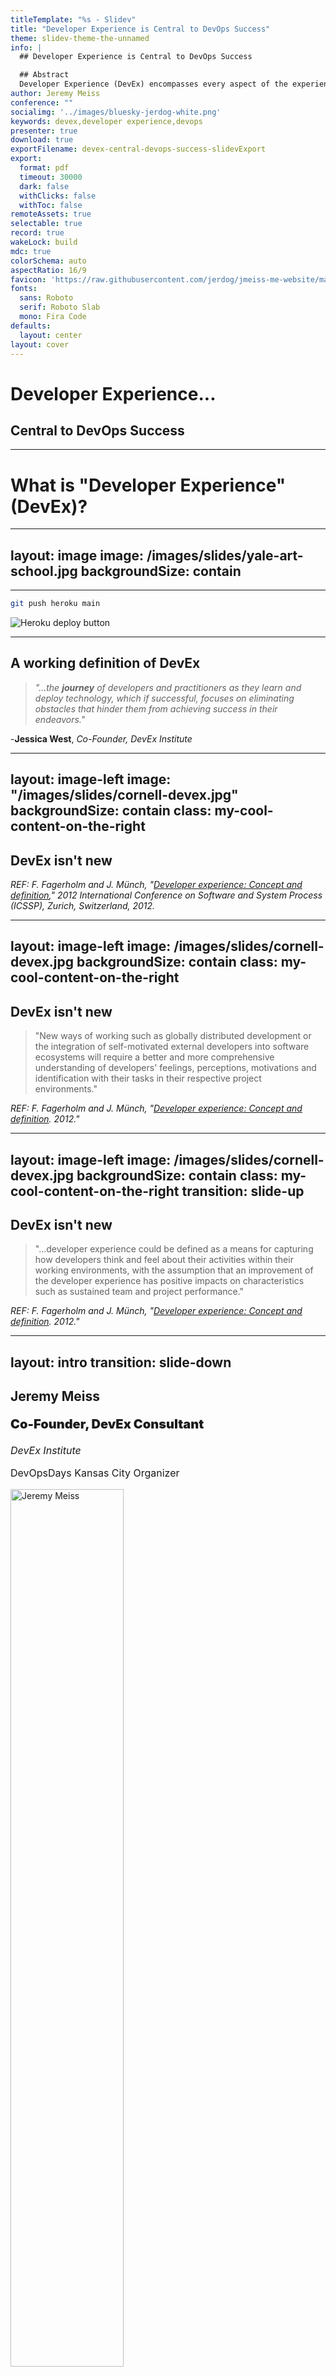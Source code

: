 ```yaml
---
titleTemplate: "%s - Slidev"
title: "Developer Experience is Central to DevOps Success"
theme: slidev-theme-the-unnamed
info: |
  ## Developer Experience is Central to DevOps Success

  ## Abstract
  Developer Experience (DevEx) encompasses every aspect of the experience that your developers (both internal and external) have with your product, tooling, systems, etc. While platform engineering aims to reduce developer toil, DevEx goes beyond that. It covers deployment pipelines, Infrastructure as Code (IaC) practices, developer efficiencies, productivity, UI/UX, and APIs. In this presentation, we will focus on some of the principles of DevOps (collaboration, communication, shared responsibility), go into the history of DevEx and how it's changed over the years (remember Vim? CFEngine?), and how a strong DevEx mindset can bring together development and operations teams.
author: Jeremy Meiss
conference: ""
socialimg: '../images/bluesky-jerdog-white.png'
keywords: devex,developer experience,devops
presenter: true
download: true
exportFilename: devex-central-devops-success-slidevExport
export:
  format: pdf
  timeout: 30000
  dark: false
  withClicks: false
  withToc: false
remoteAssets: true
selectable: true
record: true
wakeLock: build
mdc: true
colorSchema: auto
aspectRatio: 16/9
favicon: 'https://raw.githubusercontent.com/jerdog/jmeiss-me-website/main/assets/images/fav.png'
fonts:
  sans: Roboto
  serif: Roboto Slab
  mono: Fira Code
defaults:
  layout: center
layout: cover
---
```


# Developer Experience...

## Central to DevOps Success

<!-- A quick note that most of the images have been autogenerated by AI - which would explain some of the weird shapes and colors in the images. -->

---

# What is "Developer Experience" (DevEx)?

<!--
We've all had that experience using a tool or service that was a disaster. It could be the worst deployment process you've ever seen, or the most painful codebase you've ever had to work with, or documentation that's so confusing it makes your head spin. Or maybe a combination of them… Who here knows what I’m talking about? 

We’ve all seen examples of epicly bad websites, right? 
-->

---
layout: image
image: /images/slides/yale-art-school.jpg
backgroundSize: contain
---

<!--
Here’s an epicly bad website (as of 31-Oct-2024) from none other than the Yale School of Art. So much wrong on one page.
-->

---

```bash
git push heroku main
```

![Heroku deploy button](/images/slides/heroku-deploy-button.png)

<!--
Heroku was long considered the gold standard for developer experience with a simple set of tools and a command-line interface that allowed developers to focus on building applications and delivering them to users. And that was it. Now of course, Heroku is still around (albeit not nearly as developer-centric as they formerly were, but that is changing), but it's not the only game in town. Anyone used Netlify, Vercel, etc.? 
-->

---

## A working definition of DevEx
  
>_"...the **journey** of developers and practitioners as they learn and deploy technology, which if successful, focuses on eliminating obstacles that hinder them from achieving success in their endeavors."_

-**Jessica West**, _Co-Founder, DevEx Institute_

<!--
Let's start with a definition of DevEx - DevEx is the journey of developers as they learn and deploy technology. When successful, it focuses on eliminating obstacles that hinder a developer or practitioner from achieving success in their endeavors.
-->

---
layout: image-left
image: "/images/slides/cornell-devex.jpg"
backgroundSize: contain
class: my-cool-content-on-the-right
---

## DevEx isn't new

_REF: F. Fagerholm and J. Münch, "[Developer experience: Concept and definition](https://ieeexplore.ieee.org/document/6225984?arnumber=6225984)," 2012 International Conference on Software and System Process (ICSSP), Zurich, Switzerland, 2012._

<!--
But DevEx isn't a new thing. The first mention of "developer experience" as a concept was in a paper was presented at the June IEEE 2012 International Conference on Software and System Process in Zurich. There are references in the paper going back to 1985 that deal with "programmer performance and the effects of the workplace." A few things stand out in this paper, which is a really great read.
-->

---
layout: image-left
image: /images/slides/cornell-devex.jpg
backgroundSize: contain
class: my-cool-content-on-the-right
---

## DevEx isn't new

>"New ways of working such as globally distributed development or the integration of self-motivated external developers into software ecosystems will require a better and more comprehensive understanding of developers' feelings, perceptions, motivations and identification with their tasks in their respective project environments."

_REF: F. Fagerholm and J. Münch, "[Developer experience: Concept and definition](https://ieeexplore.ieee.org/document/6225984?arnumber=6225984). 2012."_

---
layout: image-left
image: /images/slides/cornell-devex.jpg
backgroundSize: contain
class: my-cool-content-on-the-right
transition: slide-up
---

## DevEx isn't new

>"...developer experience could be defined as a means for capturing how developers think and feel about their activities within their working environments, with the assumption that an improvement of the developer experience has positive impacts on characteristics such as sustained team and project performance."

_REF: F. Fagerholm and J. Münch, "[Developer experience: Concept and definition](https://ieeexplore.ieee.org/document/6225984?arnumber=6225984). 2012."_

<!--
The second was this line, that DevEx could be a means for capturing how devs think and feel about their activities at work, and that improving their experience impacts things like sustained team and project performance.

So all of this interest in DevEx isn't a new concept - but is largely driven by companies trying to sell you something, from the top down, with very little (if any) focus on developers themselves. We've all been there - we've been told we need to adopt a new way of working, and then had some new tool from some friend on the C-Suite who says that by simply using it, we'll be happier, more productive, and instantly a 10x engineer. Meanwhile, you've used it before and it's shit.
-->

---
layout: intro
transition: slide-down
---

<div class="multiCol">
    <div class="col">
        <h2>Jeremy Meiss</h2>
        <p style="font-weight: 900; font-size: 1.25rem;">Co-Founder, DevEx Consultant</p>
        <p style="font-size: 1rem;"><em>DevEx Institute</em></p>
        <!-- <p style="font-size: 0.8em;"><a href="https://devex.institute" target="_blank">https://DevEx.Institute</a></p> -->
        <p style="font-size: 1rem;">DevOpsDays Kansas City Organizer</p>
    </div>
    <div class="col">
      <img src="/images/profile-pic.jpg" width="60%" alt="Jeremy Meiss" />
    </div>
</div>

<!--

-->

---

## A working definition of DevEx
  
>_"...the **journey** of developers as they learn and deploy technology, which if successful, focuses on eliminating obstacles that hinder a developer or practitioner from achieving success in their endeavors."  
> -Jessica West, Co-Founder, DevEx Institute_

<!--
Let's start with a definition of DevEx - DevEx is the journey of developers as they learn and deploy technology. When successful, it focuses on eliminating obstacles that hinder a developer or practitioner from achieving success in their endeavors.
-->

---

### Point of clarification

<v-clicks>

- "DevEx" by default focuses on "developer"
- View "DevEx" as a whole of the lifecycle

</v-clicks>

<!--
I think it's important to clarify that "DevEx" by default focuses on the "developer", but we should really view DevEx as a whole part of the lifecycle, and not just for developers only.
-->

---
layout: image
image: "/images/slides/good-devex-overall-satisfaction.jpg"
---


<!--
It's their overall satisfaction and efficiency while working on software projects. It's the tools, the processes, and the environments that shape their interactions with code, infrastructure, and each other. A positive DevEx is crucial for enhancing productivity as it directly influences how quickly and effectively developers can build, test, and deploy software.
-->

---
layout: image
image: "/images/slides/devex-integral-dev-lifecycle.jpg"
---

<!--
DevEx is such an integral part of the entire development lifecycle - not just if you're developing tools for use internally, choosing off-the-shelf tools to use, or creating products for other developers and companies to use. That means that the ease of use, reliability, how accessible and understandable documentation, how efficient the build processes are, the effectiveness of testing frameworks, and the smoothness of deployment procedures all have an impact on the overall dev experience.
-->

---
layout: image
image: "/images/slides/text-to-cloud.jpg"
---


<!--
And we've see an evolution in Developer Experience over the years.

Here's an example of how Developer Experience has evolved a particular set of tools and practices:
-->

---

# Evolution of the IDE

## Early text editors

![USER FRIENDLY by Illiad, vi](/images/slides/httpatomoreillycomsourceoreillyimages2055076.png)
REF: O'Reilly "Learning the vi and Vim Editors"

<!--
I think a great example is the evolution of Integrated Development Environments (IDEs). Prior to the 1990's, you had mostly text-based editors that were used to write code, like Vi, which evidently is supposed to be called "SIX". Who knew? It was created in 1976 and included in the first BSD linux release.
-->

---
layout: image-left
image: "/images/slides/IDE_evolution-1.jpg"
backgroundSize: contain
class: my-cool-content-on-the-right
---

# Evolution of the IDE

## Early text editors

- 1976: Vi

<v-clicks>

- 1985: Emacs

- 1991: Vim

- 1999: nano

</v-clicks>

<!-- Then we had Emacs in 1985, Vim in 1991, my personal favorite, `nano`. And not entirely because I can exit it without having to throw out the computer and buy a new one like I do with Vim. Saving the planet, one less computer thrown away because of Vim at a time. -->

---
layout: image-left
image: "/images/slides/IDE_evolution-3.jpg"
backgroundSize: contain
class: my-cool-content-on-the-right
---

# Evolution of the IDE

## Native IDEs in the 1980s

<v-clicks>

- 1983: Turbo Pascal

- 1986: Apple's Macintosh Programmer's Workshop

</v-clicks>

<!--
A few Native IDEs came out in the mid-80s, with Turbo Pascal in 1983 and Apple's Macintosh Programmer's Workshop in 1986.
-->

---
layout: image-left
image: "/images/slides/IDE_evolution-2.jpg"
backgroundSize: contain
class: my-cool-content-on-the-right
---

# Evolution of the IDE

## First plug-in IDE

<!-- One of the first IDEs with a plug-in concept was HP Softbench, released in 1989. HP Softbench was one of the first plug-in IDEs, shipped with its own library, -->

---
layout: image-left
image: "/images/slides/hp-softbench-manuals.jpg"
backgroundSize: contain
class: my-cool-content-on-the-right
---

# Evolution of the IDE

## First plug-in IDE

### HP Softbench

<!--
and was extensively talked about in the June 1990 edition of the HP Journal. 
-->

---
layout: image-left
image: "/images/slides/hpjournal-june1990-hpsoftbench.jpg"
backgroundSize: contain
class: my-cool-content-on-the-right
---

# Evolution of the IDE

## First plug-in IDE

### HP Softbench

REF: [HP Journal, June 1990 edition](http://hparchive.com/Journals/HPJ-1990-06.pdf)

<!--
It's a fascinating read, as HP lays out their vision of what software architecture and development should be, including Automated Testing, distributed computing, integrated and interchangeable tools, and more. The link to the PDF is below - I highly recommend reading it
-->

---
layout: image-left
image: "/images/slides/giphy-thumbs-down.gif"
class: my-cool-content-on-the-right
---

# Evolution of the IDE

## Early Reviews

> "...the use of an IDE was not well received by developers since it would fence in their creativity."

REF: _Computerwoche_ ("Computer Week", German counterpart of American magazine _Computer World_), 1995.

<!--
The early reviews of IDEs as a concept weren't great.... In 1995 Computer Week in Germany commented that the use of an IDE was not well received by developers since it would fence in their creativity.
-->

---
layout: image-left
image: "/images/slides/IDE_evolution-4.jpg"
backgroundSize: contain
class: my-cool-content-on-the-right
---

# Evolution of the IDE

## Cross-platform in the 1990s

### 1995: Borland Delphi

<!--
Borland Delphi was released in 1995 and is still around (Embarcadero Delphi v12)
-->

---
layout: image-left
image: "/images/slides/IDE_evolution-5.jpg"
backgroundSize: contain
class: my-cool-content-on-the-right
---

# Evolution of the IDE

## The Web and the 1990s

<v-clicks>

- 1995: SGI WebMagic

- 1995: Microsoft FrontPage

</v-clicks>

<!--
With the launch of the World Wide Web, and then its explosion of growth, the IDEs started becoming more graphical and had a more modern look and feel. Who remembers the first HTML WYSIWYG editor? SGI's WebMagic was released on January 25, 1995 built in less than 90 days. FrontPage (https://softpanorama.org/Office/Frontpage/history.shtml) was soon to follow in October 1995 after Microsoft acquired it from Vermeer.
-->

---
layout: image-left
image: "/images/slides/IDE_evolution-6.jpg"
backgroundSize: contain
class: my-cool-content-on-the-right
---

# Evolution of the IDE

## Features & Usability

### Late 1990s to 2000s

<v-clicks>

- 1997: Macromedia Dreamweaver
- 1997: Netscape Composer
- 1997: Microsoft Visual Studio
- 1999: Microsoft FrontPage 2000
- 2000: NetBeans
- 2001: IntelliJ IDEA
- 2001: Eclipse IDE
- 2002: Microsoft Visual Studio .NET

</v-clicks>

<!--
Macromedia's Dreamweaver came out in 1997 (after Macromedia acquisition of Backstage from iBand in 1996) Dreamweaver completely changed the game in many respects, as Macromedia had a history of their products getting community-sourced tools, plugins, scripts, etc. Microsoft FrontPage 2000 saw the first inclusion of plugins and integrations in early 1999 to make web management easier (FrontPage Server Extensions). NetBeans was released in 2000 for Java, with IntelliJ and Eclipse following in 2001 along with Visual Studio which offered enhanced functionality and more sophisticated features like intelligent code completion, refactoring tools, and improved version control integration. We saw a noticeable increase in support for multiple languages and frameworks, making these IDEs more versatile. Microsoft Visual Studio .NET was released in 2002, offering a more modern and feature-rich IDE for .NET development.
-->

---
layout: image-left
image: "/images/slides/IDE_evolution-7.jpg"
backgroundSize: contain
class: my-cool-content-on-the-right
---

# Evolution of the IDE

## Lightweight & Configurable

### 2010s to Now

<v-clicks>

- 2008: Sublime Text

- 2015: Atom

- 2015: Visual Studio Code

</v-clicks>

<!--
Late 2000s brought about more lightweight IDEs, like Sublime Text and later Atom and Visual Studio Code (VSCode) emerged, focusing on speed, user-friendly interfaces, and extensive plugin ecosystems. They catered to a broader range of developers by being less resource-intensive and more customizable. Event saw integrations with popular Ops tools as well.
-->

---
layout: image-left
image: "/images/slides/IDE_evolution-8.jpg"
backgroundSize: contain
class: my-cool-content-on-the-right
---

# Evolution of the IDE

## Cloud-based Options

### Now

<v-clicks>

- 2009: PHPanywhere (eventually becoming CodeAnywhere)
- 2010: Cloud9 (AWS bought it in 2016)
- 2018: Glitch
- 2019: GitPod
- 2020: GitHub Codespaces
- 2024: Google Project IDX

</v-clicks>

<!--
Then, we have seen the rise of the cloud and the arrival of cloud-based IDEs: The first was PHPanywhere (eventually becoming CodeAnywhere) in 2009, followed by Cloud9 in 2010 (before AWS bought it in 2016), Glitch (2018), GitPod (2019), GitHub Codespaces (2020), and Google’s Project IDX (2024). They've really changed the game by offering fully configured development environments in the cloud, accessible from anywhere, reducing the need for complex local setup. We went from this sentiment about IDEs...
-->

---

# Evolution of the IDE

## A result of DevEx

### Things we never knew we needed...

From this:
> "...the use of an IDE was not well received by developers since it would fence in their creativity."

<!--
We went from this sentiment about IDEs...
-->

---

# Evolution of the IDE

## A result of DevEx

### Things we never knew we needed...

To this:

- Code completion
- Code refactoring
- Syntax highlighting
- Debugging
- VCS integration (no more FTPing files around)
- Multi-language support
- Framework integration
- Pair programming


<!--
We went from this sentiment about IDEs...
-->

---
layout: image
image: /images/slides/devex-evolution.jpg
backgroundSize: contain
---

<!--
I go through all of that to illustrate how the overall Developer Experience with software development has evolved over time, leading to where we sit with IDEs now. Things we didn't know we would want back in the 1960s are now commonplace and the expeected norm now in the 2020s.
-->

---
layout: image
image: /images/slides/modern-dev-practices.jpg
backgroundSize: contain
---

<!--
### Modern Development

The IDE is just one example of the significant strides made in improving the developer experience. DevEx strategies have evolved to meet contemporary development challenges and opportunities. From basic, manually-configured environments to sophisticated, cloud-based, and automated setups, the journey reflects a relentless pursuit of efficiency, usability, and developer productivity.
-->

---
layout: image
image: /images/slides/rise-of-devops.png
backgroundSize: contain
---

<!--
I would say one of the biggest contributing factors to where we are today with DevEx is the rise of DevOps.
DevOps emphasizes collaboration, automation, and continuous integration and delivery, which has led to the development of more integrated and streamlined development environments and tools. As a result we've seen in recent years a heavy emphasis on, and shift twoards, DevEx at all levels of the software development lifecycle and IT operations.
-->

---
layout: image-left
image: /images/slides/devops-nightmare.jpg
backgroundSize: contain
class: my-cool-content-on-the-right
---

# Server Environment Setup

## Manual config nightmares

### Late 1990s to Early 2000s

![cfEngine v1](/images/slides/cfengine-earlylogo.png){width=150px}
![cfEngine v2](/images/slides/cfengine-logo.png){width=250px}

<!--
Another quick example is the setup of environments like dev, staging, and production. In the early days, setting up an environment involved manually configuring each tool, library, and dependency, which was time-consuming and error-prone. Practitioners often struggled with version conflicts and compatibility issues between different tools and libraries.
[click]In the mid- to late-90s systems like CFEngine v1 and CFEngine v2 emerged to automate this process.
-->

---

# Server Environment Setup

## Config Mgmt & Containerization

### Mid-2000s to 2010s

<div class="flex items-center gap-10" style="padding-top:25px;">

  <div><img src="/images/slides/puppet-logo.png" style="max-height: 100px !important;"></div>
  <div><img src="/images/slides/chef-logo.png" style="max-height: 100px !important;"></div>
  <div><img src="/images/slides/saltstack-logo-white.png" style="max-height: 100px !important;"></div>
  <div><img src="/images/slides/ansible-logo.png" style="max-height: 100px !important;"></div>
  <div><img src="/images/slides/docker-logo.png" style="max-height: 100px !important;"></div>

</div>

<!--
The advent of tools like Puppet, Chef, Saltstack, and Ansible allowed for automated setup and configuration of environments, reducing manual effort.

Docker’s introduction in 2013 marked a significant shift, allowing practitioners to package applications with all their dependencies into containers, ensuring consistency across environments.
-->

---

# Server Environment Setup

## IaC and DevOps Integration

### 2010s to Present

<div class="flex items-center gap-4">

  <div><img src="/images/slides/terraform-logo.png" style="max-height: 100px !important;"></div>
  <div><img src="/images/slides/aws-cloudformation-logo.png" style="max-height: 100px !important;"></div>

<v-click>


  <div><img src="/images/slides/jenkins-logo.png" style="max-height: 100px !important;"></div>
  <div><img src="/images/slides/github-actions-logo.png" style="max-height: 100px !important;"></div>

</v-click>

</div>

<!--
Tools like Terraform and AWS CloudFormation enabled defining infrastructure through code, making setup reproducible and scalable.

[click]The integration of environments with CI/CD pipelines and DevOps practices streamlined the whole process, allowing for faster and more reliable builds and deployments.
-->

---

## Broader Impact of DevEx

- Deployment pipelines

- Infrastructure as Code (IaC) practices

- Developer Efficiences

<!--
Just as we saw with IDEs, we've see the broader impact of DevEx on DevOps in things like how we deploy software, infrastructure as code, developer efficiencies, and really many more.
-->

---
layout: quote
---

# What is DevOps?

> ### the combination of practices and tools designed to increase an organization's ability to deliver applications and services faster than traditional software development processes

<!--
DevEx at it core aligns perfectly with what DevOps is....

the combination of practices and tools designed to increase an organization's ability to deliver applications and services faster than traditional software development processes

A few of the core DevOps principles really bring this all together.
-->

---
transition: fade
layout: top
---

## DevOps Principles + DevEx alignment

- Collaboration




<!-- 
**Collaboration** in DevOps **is about creating an environment where silos are broken down, and cross-functional teams are empowered to work as a single unit**. It's people first, and 
-->

---
transition: fade
layout: top
---

## DevOps Principles + DevEx alignment

- Enhanced collaboration _**via tools and processes**_


<!-- 
...tools second. When DevOps and DevEx are aligned, we enhace collaboration through tools and processes that **reduce friction and barriers in the development process, enabling teams to focus more on solving business problems together, leading to innovative solutions and a more harmonious working environment.**
-->

---
transition: fade
layout: top
---

## DevOps Principles + DevEx alignment

- Collaboration

- Communication


<!-- 
The backbone of DevOps is effective **communication**, which ensures all members of the development, operations, and broader organizational team are on the same page. With 
-->

---
transition: fade
layout: top
---

## DevOps Principles + DevEx alignment

- Enhanced collaboration **_via tools and processes_**

- Improving communication **_via streamlined info sharing and feedback_**

<!-- 
When we are **improving Communication** , we start to utilize platforms and tools that streamline information sharing and feedback across teams. That includes your CI/CD pipelines, shared dashboards, and automated alerting systems ensure all team members have visibility into the development process, can easily share updates, and quickly address issues.
-->

---
transition: fade
layout: top
---

## DevOps Principles + DevEx alignment

- Collaboration

- Communication

- Shared Responsibility

<!-- 
**Shared Responsibility** in DevOps means there is **collective accountability for the software's quality and reliability, blurring the lines between roles traditionally separated by development and operations.** It's about **moving away from a "not my job" mentality to a "we're in this together" mindset, where success and failures are shared equally**.
-->

---
transition: fade
layout: top
---

## DevOps Principles + DevEx alignment

- Enhanced collaboration **_via tools and processes_**

- Improving communication **_via streamlined info sharing and feedback_**

- Shared responsibility **_by empowering all teams with access and information_**

<!-- 
That **Shared Responsibility** brings empowerment to all team members with access to the tools and information they need to contribute across the entire software lifecycle. **By democratizing access to tools and information, DevEx encourages a culture where everyone feels ownership of the product and is motivated to contribute to its success.**
-->

---
transition: fade
layout: image
image: /images/slides/38-devex-integ-devops-principles.jpg
backgroundSize: contain
---




<!-- 
Organizations seeking to build more cohesive, agile, and effective teams who are better equipped to meet the demands of modern software development, have to ensure that they don't stop at just these core DevOps principles - but that they ensure an emphasis on DevEx in the implementation of the tooling. If it's a poor experience, you aren't going to see the results you want.

I think a good example is what we've seen with Platform Engineering the last few years.
-->

---
transition: fade
---

## Good DevOps == Good DevEx

<v-clicks>

- Facilitates smoother transitions between Dev and Ops

- Minimizes bottlenecks with enhanced collaboration

- Ensures feedback loops are efficient and productive

- Enables DevOps principles to take hold within an organization

</v-clicks>

<!-- 
[click]A good DevEx facilitates **smoother transitions between your dev and ops teams**, helps [click]**minimize bottlenecks and enhances collaboration**. Proper [click]**feedback loops are part of both DevEx & DevOps**, and with them in place you have a positive DevEx that **ensures those loops are efficient and productive**, all of which which [click]**helps DevOps principles** to take firm hold within an organization. There's no better example than what we've seen with Platform Engineering the last few years.
-->

---
layout: image
image: /images/slides/39-devex-devops-one.jpg
backgroundSize: contain
---

# DevOps + DevEx = Platform Engineering

<!-- 
a robust Developer Experience (DevEx) fosters a more integrated and efficient collaboration between development (Dev) and operations (Ops) teams, and highlights best practices for achieving this unity and efficiency. 
-->

---
layout: image-right
image: /images/slides/40-platform-engineering.jpg
class: my-cool-content-on-the-left
---

## The Rise of Platform Engineering

<v-clicks>

- Specific, integrated environments that devs need

- Abstract away infrastructre + backend complexities

- Access to robust, scalable, easy-to-use platforms

- Streamline development processes and reduced setup time

</v-clicks>

<!-- 
The rise of platform engineering represents a paradigm shift [click]**towards creating comprehensive, integrated environments that cater specifically to the needs of developers**. Focusing on [click]**abstracting away the complexities of infrastructure and backend services**, allows developers to concentrate on writing code and creating value. [click]Platform engineering embodies the principles of DevEx by **ensuring that developers have access to robust, scalable, and easy-to-use platforms**. [click]which **streamline development processes, reduce setup time**, and allow for a focus on innovation rather than maintenance, removing a lot of developer toil.
-->

---
layout: image-right
image: /images/slides/self-service-mode.jpg
class: my-cool-content-on-the-left
---

## Self-Service Platforms

<v-clicks>

- Developers empowered with necessary tools

- Leverage automation, templates, policies with agility

- Accelerate development, enhance productivity, foster autonomy

</v-clicks>

<!-- 
Self-service platforms embody the evolution of DevEx by **empowering developers** to independently provision resources, deploy applications, and manage their lifecycles without waiting for operational support. These platforms **leverage automation, templates, and predefined policies** to ensure compliance and governance, while offering the agility needed for rapid development cycles. By providing developers with the tools to perform tasks that were traditionally in the domain of IT operations, self-service platforms **accelerate development, enhance productivity, and foster a culture of autonomy and innovation**.
-->

---
layout: image
image: /images/slides/42-devex-devops-convergence.jpg
backgroundSize: contain
---

<!-- 
### Bringing DevOps and DevEx Together
When organizations prioritize DevEx, they ensure that devs have access to tools and processes that not only streamline their workflow but also facilitate a smoother transition of code from development to production. This alignment encourages both teams to work closely from the outset of projects, sharing insights, feedback, and responsibilities, which enhances the efficiency of the development lifecycle and leads to higher quality outcomes. Which strenghtens the implementation of DevOps culture and practices.
-->

---
layout: image-left
image: /images/slides/better-practices.jpg
class: my-cool-content-on-the-right
backgroundSize: contain
---

## Better Practices for leveling up DevEx

<v-clicks>

- Empower with the right tools

- Encourage Cross-functional Teams

- Implement Feedback Loops

- Focus on Automation

- Invest in Training and Development

</v-clicks>

<!-- 
Some of the better practices to keep in mind when leveling up with DevEx are:
**Equip teams** with integrated, user-friendly tools that support automation, collaboration, and real-time communication. Choose the tools which align with both Dev and Ops needs. Get their input in the decision. Just because your buddy's IT startup says they offer 10x developer productivity doesn't mean it works for your teams, much less that it works at all.
**Put in place cross-functional teams** that include roles with diverse expertise (e.g., development, operations, quality assurance) to foster a shared understanding and responsibility from project inception through to deployment and maintenance.  
**Establishing robust feedback mechanisms** allow for continuous learning and improvement. Conduct regular retrospectives, incorporate user feedback into development cycles, and use monitoring tools to gather insights on performance and user experience.  
Reduce toil and free up team members to focus on more strategic activities by **automating repetitive and manual tasks wherever possible.** This includes automating testing, deployments, and infrastructure provisioning.  
**Ensure that team members have opportunities to learn and grow** their skills in both development and operations domains. This helps in building empathy between teams and equips individuals with the knowledge to understand and contribute to different stages of the development lifecycle.
-->

---

## DevEx reflects an organizational culture

<Tweet id="1750563607266410692" />

<!-- 
The level of investment that a company invests in DevEx can be a reflection of a company's values towards its employees, especially its developers. A strong focus on DevEx shows a commitment to employee well-being and efficiency. And prioritizing DevEx helps foster a culture of excellence and innovation. When developers are provided with the right tools, support, and environment, they are more likely to produce high-quality work and push the boundaries of what's possible.
-->

---
layout: section
---

# Strategies for Improving DevEx
<!--

-->

---

## Improving DevEx in your organization

1. Foster a positive culture

2. Streamline the workflow(s)

<!--
I generally break the process of improving DevEx in an organization into two steps

Foster a positive culture
Streamline the workflow(s)
-->

---
layout: image-left
image: /images/slides/clear-concise-docs.jpg
backgroundSize: contain
class: my-cool-content-on-the-right
---

## Improving DevEx
### Foster a positive culture

1. Clear and concise documentation

  - Encourage knowledge sharing
  - Create easily accessible resources to reduce toil + empower

<!--
Fostering a Positive Development Culture
Invest in clear and concise documentation: Encourage knowledge sharing, create easily accessible resources to reduce context switching and empower developers.

-->

---
layout: image-left
image: /images/slides/promote-collab-comms.jpg
backgroundSize: contain
class: my-cool-content-on-the-right
---

## Improving DevEx
### Foster a positive culture

1. Clear and concise documentation

2. Promote collaboration and communication

  - Facilitate code reviews
  - Implement comms to foster teamwork + problem solving


<!--
Promote collaboration and communication: Facilitate code reviews, knowledge-sharing platforms, and communication channels to foster teamwork and problem-solving.
-->

---
layout: image-left
image: /images/slides/champion-growth.jpg
backgroundSize: contain
class: my-cool-content-on-the-right
---

## Improving DevEx
### Foster a positive culture

1. Clear and concise documentation

2. Promote collaboration and communication

3. Champion well-being and growth

  - Encourage feedback, up and down
  - Recognize achievements
  - Create a sense of belonging


<!--
Champion developer well-being and growth: Encourage feedback, recognize achievements, create a sense of belonging to boost morale and developer satisfaction.

-->

---
layout: image-left
image: /images/slides/champion-growth.jpg
backgroundSize: contain
class: my-cool-content-on-the-right
---

## Improving DevEx
### Streamline the workflow

1. Tools and Automation

  - Explore tools which are highly regarded in your field
  - Automate repetitive tasks wherever possible

<!--
Streamlining the Development Workflow
This approach focuses on making the development process itself smoother and more efficient. Here are some key strategies:
Focus on tools and automation: Explore options for code editors, version control systems, CI/CD pipelines etc. to automate repetitive tasks and improve development efficiency.

--> 

---
layout: image-left
image: /images/slides/champion-growth.jpg
backgroundSize: contain
class: my-cool-content-on-the-right
---

## Improving DevEx
### Streamline the workflow

1. Tools and Automation

2. Standardize environment setup

- Use config management tools
- Streamline onboarding for all team members

<v-click>

**Examples:**

<div class="flex items-center gap-3" style="padding-top:10px;">
  <div><img src="/images/slides/jfrog-artifactory.png"></div>
  <div><img src="/images/slides/jfrog-pipelines.png"></div>
  <div><img src="/images/slides/atlassian-logo.png"></div>
  <div><img src="/images/slides/github-cat.png"></div>
  <div><img src="/images/slides/gitlab-logo.png"></div>
  <div><img src="/images/slides/ansible-logo.png"></div>
</div>

</v-click>

<!--
Standardize development environment setup: Use configuration management tools and streamline onboarding processes to ensure a consistent and efficient development environment for all team members.
Some examples: JFrog’s Artifactory provides that centralized repo for all artifact types, making it easy for deves to find the resources they need; JFrog’s Pipelines provides a CI/CD platform for automating the build, test, deployment process. There’s also JFrog’s new collaboration with GitHub announced today. Atlassian provides a suite of tools which integration collaboration, communication, and knowledge sharing. GitHub and Gitlab provide version control and collaboration. Ansible helps to quickly and consistently set up development environments, saving time and reducing the risk of configuration errors.
--> 

---
layout: statement
---

# DevEx is...

>### "ruthlessly eliminating barriers (and blockers) that keep your practitioners from being successful"


<!-- 
I'll leave you with this, that DevEx is ruthlessly eliminating barriers (and blockers) that keep your practitioners from being successful.
-->

---
layout: two-cols
---


<div class="flex items-center gap-3" style="padding-top:10px;">

## Thank you!

</div>

::right::

<p><img src="/images/bluesky-logo.svg" style="vertical-align: middle; display: inline; margin: 5px; max-height:50px;">@jerdog.dev</p>
<p><img src="/images/linkedin.png" style="vertical-align: middle; display: inline; margin: 5px; max-height:50px;">/in/jeremymeiss</p>
<p><img src="/images/devto.png" style="vertical-align: middle; display: inline; margin: 5px; max-height:50px;">@jerdog</p>
<p><img src="/images/mastodon.png" style="vertical-align: middle; display: inline; margin: 5px; max-height:50px;">@jerdog@hachyderm.io</p>
<p><img src="/images/twitter.png" style="vertical-align: middle; display: inline; margin: 5px; max-height:50px;">@IAmJerdog</p>


<!-- 

-->

---
layout: end
---


<!-- 

-->

